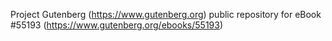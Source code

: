 Project Gutenberg (https://www.gutenberg.org) public repository for
eBook #55193 (https://www.gutenberg.org/ebooks/55193)
